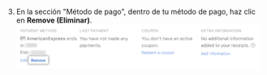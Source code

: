 3. En la sección "Método de pago", dentro de tu método de pago, haz clic en **Remove (Eliminar)**. ![Botón para cambiar el plan del resumen de facturación](/assets/images/help/settings/remove_billing_info.png)
